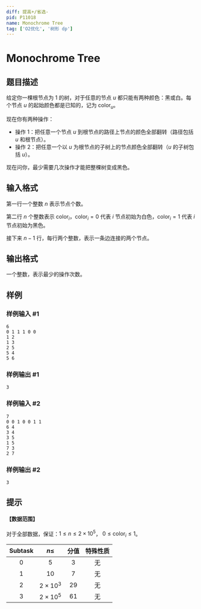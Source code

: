 ```yaml
---
diff: 提高+/省选-
pid: P11018
name: Monochrome Tree
tag: ['O2优化', '树形 dp']
---
```

# Monochrome Tree
## 题目描述

给定你一棵根节点为 $1$ 的树，对于任意的节点 $u$ 都只能有两种颜色：黑或白。每个节点 $u$ 的起始颜色都是已知的，记为 $\mathrm{color}_u$。

现在你有两种操作：
- 操作 $1$：把任意一个节点 $u$ 到根节点的路径上节点的颜色全部翻转（路径包括 $u$ 和根节点）。
- 操作 $2$：把任意一个以 $u$ 为根节点的子树上的节点颜色全部翻转（$u$ 的子树包括 $u$）。

现在问你，最少需要几次操作才能把整棵树变成黑色。
## 输入格式

第一行一个整数 $n$ 表示节点个数。

第二行 $n$ 个整数表示 $\mathrm{color}_i$，$\mathrm{color}_i=0$ 代表 $i$ 节点初始为白色，$\mathrm{color}_i=1$ 代表 $i$ 节点初始为黑色。

接下来 $n-1$ 行，每行两个整数，表示一条边连接的两个节点。
## 输出格式

一个整数，表示最少的操作次数。
## 样例

### 样例输入 #1
```
6
0 1 1 1 0 0
1 2
1 3
2 5
5 4
5 6
```
### 样例输出 #1
```
3
```
### 样例输入 #2
```
7
0 0 1 0 0 1 1
6 4
3 4
3 5
1 5
7 3
2 7

```
### 样例输出 #2
```
3
```
## 提示

#### 【数据范围】

对于全部数据，保证：$1 \le n \le 2\times 10^5$， $0\le \mathrm{color}_i\le 1$。

|$\text{Subtask}$|$n\leq$|分值|特殊性质|
|:-:|:-:|:-:|:-:|
|$0$|$5$|$3$|无|
|$1$|$10$|$7$|无|
|$2$|$2\times 10^3$|$29$|无|
|$3$|$2\times 10^5$|$61$|无|
